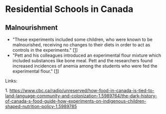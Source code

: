 # Residential Schools in Canada

## Malnourishment

* "These experiments included some children, who were known to be malnourished, receiving no changes to their diets in order to act as controls in the experiments." \[[1](#1)\]
* "Pett and his colleagues introduced an experimental flour mixture which included substances like bone meal. Pett and the researchers found increased incidences of anemia among the students who were fed the experimental flour." \[[1](#1)\]

Links:

<a href="#" id="1"></a>1. https://www.cbc.ca/radio/unreserved/how-food-in-canada-is-tied-to-land-language-community-and-colonization-1.5989764/the-dark-history-of-canada-s-food-guide-how-experiments-on-indigenous-children-shaped-nutrition-policy-1.5989785
